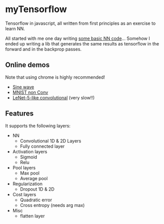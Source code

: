 # myTensorflow

Tensorflow in javascript, all written from first principles as an exercise to learn NN. 

All started with me one day writing [some basic NN code](https://github.com/aguaviva/ArtificialIntelligence)... Somehow I ended up writing a lib that generates the same results as tensorflow in the forward and in the backprop passes.

## Online demos

Note that using chrome is highly recommended!

- [Sine wave](https://aguaviva.github.io/myTensorflow/SineWave.html)
- [MNIST non Conv](https://aguaviva.github.io/myTensorflow/MnistNonConv.html)
- [LeNet-5-like convolutional](https://aguaviva.github.io/myTensorflow/MnistConv.html) (very slow!!)

## Features

It supports the following layers:

-  NN
   - Convolutional 1D & 2D Layers  
   - Fully connected layer  
-  Activation layers
   -  Sigmoid
   -  Relu
-  Pool layers
   -  Max pool
   -  Average pool   
-  Regularization
   - Dropout 1D & 2D
-  Cost layers
   - Quadratic error
   - Cross entropy (needs arg max)
-  Misc 
   - flatten layer




